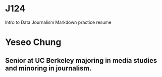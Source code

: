 # J124
Intro to Data Journalism Markdown practice resume

# Yeseo Chung
## Senior at UC Berkeley majoring in media studies and minoring in journalism. 
